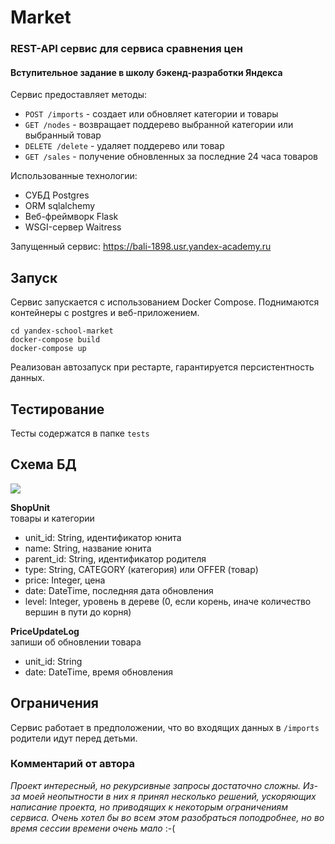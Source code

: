 # Market

### REST-API сервис для сервиса сравнения цен

#### Вступительное задание в школу бэкенд-разработки Яндекса

Сервис предоставляет методы:

- `POST /imports` - создает или обновляет категории и товары
- `GET /nodes` - возвращает поддерево выбранной категории или выбранный товар
- `DELETE /delete` - удаляет поддерево или товар
- `GET /sales` - получение обновленных за последние 24 часа товаров

Использованные технологии:

* СУБД Postgres
* ORM sqlalchemy
* Веб-фреймворк Flask
* WSGI-сервер Waitress

Запущенный сервис: https://bali-1898.usr.yandex-academy.ru


Запуск
----------------------
Сервис запускается с использованием Docker Compose. Поднимаются контейнеры с postgres и веб-приложением.

    cd yandex-school-market
    docker-compose build
    docker-compose up

Реализован автозапуск при рестарте, гарантируется персистентность данных.



Тестирование
----------------------
Тесты содержатся в папке `tests`


Схема БД
----------------------

![](C:\Users\79161\PycharmProjects\yandex-school-market\db_relations.png)

**ShopUnit**  
товары и категории

* unit_id: String, идентификатор юнита
* name: String, название юнита
* parent_id: String, идентификатор родителя
* type: String, CATEGORY (категория) или OFFER (товар)
* price: Integer, цена
* date: DateTime, последняя дата обновления
* level: Integer, уровень в дереве (0, если корень, иначе количество вершин в пути до корня)

**PriceUpdateLog**  
запиши об обновлении товара

* unit_id: String
* date: DateTime, время обновления

Ограничения
----------------------
Сервис работает в предположении, что во входящих данных в `/imports` родители идут перед детьми.

### Комментарий от автора

_Проект интересный, но рекурсивные запросы достаточно сложны. Из-за моей неопытности в них я принял несколько решений,
ускоряющих написание проекта, но приводящих к некоторым ограничениям сервиса. Очень хотел бы во всем этом разобраться
поподробнее, но во время сессии времени очень мало_ :-(

